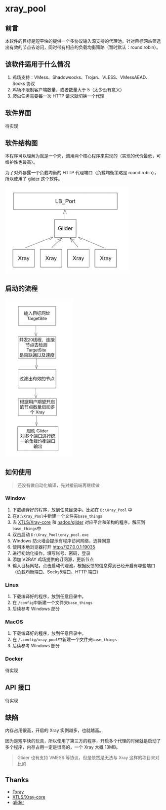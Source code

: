 # xray_pool

## 前言

本软件的目标是短平快的提供一个多协议输入源支持的代理池，针对目标网站筛选出有效的节点去访问，同时带有相应的负载均衡策略（暂时默认：round robin）。

## 该软件适用于什么情况

1. 鸡场支持：VMess、Shadowsocks、Trojan、VLESS、VMessAEAD、Socks 协议
2. 鸡场不限制客户端数量，或者数量大于 5（太少没有意义）
3. 爬虫任务需要每一次 HTTP 请求就切换一个代理

## 软件界面

待实现

## 软件结构图

本程序可以理解为就是一个壳，调用两个核心程序来实现的（实现的代价最低，可维护性也最高）。

为了对外暴露一个负载均衡的 HTTP 代理端口（负载均衡策略是 round robin），所以使用了 [glider](https://github.com/nadoo/glider) 这个软件。

<img src="README.assets/image-20220809165339675.png" alt="image-20220809165339675" style="zoom: 50%;" />

## 启动的流程

<img src="README.assets/image-20220810082834014.png" alt="image-20220810082834014" style="zoom: 50%;" />

## 如何使用

> 还没有做自动化编译，先对接前端再继续做

### Window

1. 下载编译好的程序，放到任意目录中。比如在 `D:\Xray_Pool` 中
2. 在`D:\Xray_Pool`中新建一个文件夹`base_things`
3. 去 [XTLS/Xray-core](https://github.com/XTLS/Xray-core/releases) 和 [nadoo/glider](https://github.com/nadoo/glider/releases) 对应平台和架构的程序，解压到`base_things`中
4. 双击启动 `D:\Xray_Pool\xray_pool.exe`
5. Windows 防火墙会提示有程序访问网络，选择同意
6. 使用本地浏览器打开 http://127.0.0.1:19035
7. 进行初始化操作，填写账号、密码，登录
8. 添加 V2RAY 鸡场提供的订阅源，更新节点
9. 输入目标网站，点击启动代理池，根据反馈的信息得到已经开启有哪些端口（负载均衡端口、Socks5端口、HTTP 端口）

### Linux

1. 下载编译好的程序，放到任意目录中。
2. 在 `/config`中新建一个文件夹`base_things`
3. 后续参考 Windows 部分

### MacOS

1. 下载编译好的程序，放到任意目录中。
2. 在 `/.config/xray_pool`中新建一个文件夹`base_things`
3. 后续参考 Windows 部分

### Docker

待实现

## API 接口

待实现

## 缺陷

内存占用很高，开启的 Xray 实例越多，也就越高。

因为是短平快的玩具，所以使用了第三方的程序，开启多个代理的时候就是启动了多个程序，内存占用一定是很高的，一个 Xray 大概 13MB。

> Glider 也有支持 VMESS 等协议，但是依然是无法与 Xray 这样的项目来对比的

## Thanks

* [Txray](https://github.com/hsernos/Txray)
* [XTLS/Xray-core](https://github.com/XTLS/Xray-core)
* [glider](https://github.com/nadoo/glider)
